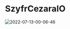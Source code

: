 # SzyfrCezaraIO
![2022-07-13-00-06-46](https://user-images.githubusercontent.com/98256146/178605815-ef1f9097-3760-4790-8900-cdc14cb8eac0.gif)
